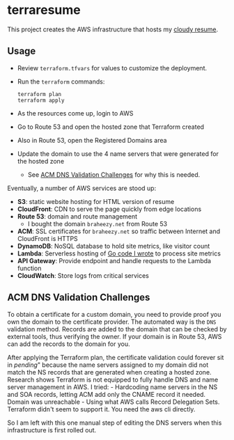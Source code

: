 # terraresume
This project creates the AWS infrastructure that hosts my [cloudy resume](https://github.com/braheezy-resume/cloudy-resume).

## Usage
- Review `terraform.tfvars` for values to customize the deployment.
- Run the `terraform` commands:

      terraform plan
      terraform apply
- As the resources come up, login to AWS
- Go to Route 53 and open the hosted zone that Terraform created
- Also in Route 53, open the Registered Domains area
- Update the domain to use the 4 name servers that were generated for the hosted zone
    - See [ACM DNS Validation Challenges](#ACM-DNS-Validation-Challenges) for why this is needed.

Eventually, a number of AWS services are stood up:
- **S3**: static website hosting for HTML version of resume
- **CloudFront**: CDN to serve the page quickly from edge locations
- **Route 53**: domain and route management
    - I bought the domain `braheezy.net` from Route 53
- **ACM**: SSL certificates for `braheezy.net` so traffic between Internet and CloudFront is HTTPS
- **DynamoDB**: NoSQL database to hold site metrics, like visitor count
- **Lambda**: Serverless hosting of [Go code I wrote](https://github.com/braheezy-resume/resume-analytics) to process site metrics
- **API Gateway**: Provide endpoint and handle requests to the Lambda function
- **CloudWatch**: Store logs from critical services

## ACM DNS Validation Challenges
To obtain a certificate for a custom domain, you need to provide proof you own the domain to the certificate provider. The automated way is the `DNS` validation method. Records are added to the domain that can be checked by external tools, thus verifying the owner. If your domain is in Route 53, AWS can add the records to the domain for you.

After applying the Terraform plan, the certificate validation could forever sit in *pending*" because the name servers assigned to my domain did not match the NS records that are generated when creating a hosted zone. Research shows Terraform is not equipped to fully handle DNS and name server management in AWS. I tried:
    - Hardcoding name servers in the NS and SOA records, letting ACM add only the CNAME record it needed. Domain was unreachable
    - Using what AWS calls Record Delegation Sets. Terraform didn't seem to support it. You need the aws cli directly.

So I am left with this one manual step of editing the DNS servers when this infrastructure is first rolled out.
